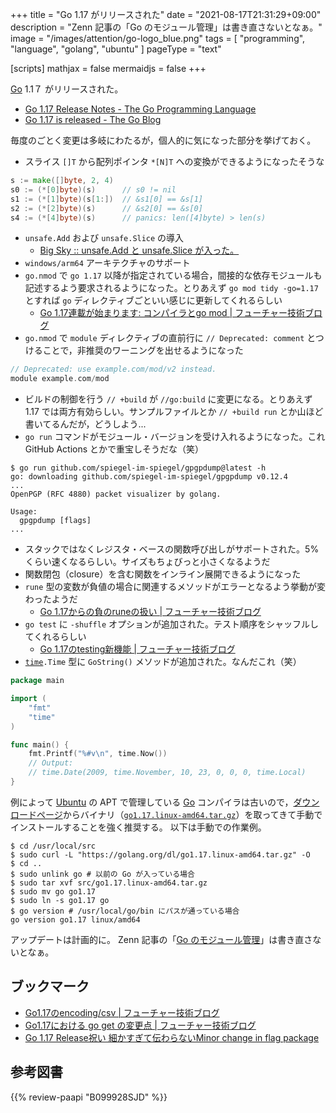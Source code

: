 +++
title = "Go 1.17 がリリースされた"
date =  "2021-08-17T21:31:29+09:00"
description = "Zenn 記事の「Go のモジュール管理」は書き直さないとなぁ。"
image = "/images/attention/go-logo_blue.png"
tags  = [ "programming", "language", "golang", "ubuntu" ]
pageType = "text"

[scripts]
  mathjax = false
  mermaidjs = false
+++

[Go] 1.1７ がリリースされた。

- [Go 1.17 Release Notes - The Go Programming Language](https://golang.org/doc/go1.17)
- [Go 1.17 is released - The Go Blog](https://blog.golang.org/go1.17)

毎度のごとく変更は多岐にわたるが，個人的に気になった部分を挙げておく。

- スライス `[]T` から配列ポインタ `*[N]T` への変換ができるようになったそうな

```go
s := make([]byte, 2, 4)
s0 := (*[0]byte)(s)      // s0 != nil
s1 := (*[1]byte)(s[1:])  // &s1[0] == &s[1]
s2 := (*[2]byte)(s)      // &s2[0] == &s[0]
s4 := (*[4]byte)(s)      // panics: len([4]byte) > len(s)
```

- `unsafe.Add` および `unsafe.Slice` の導入
  - [Big Sky :: unsafe.Add と unsafe.Slice が入った。](https://mattn.kaoriya.net/software/lang/go/20210504002438.htm)
- `windows/arm64` アーキテクチャのサポート
- `go.nmod` で `go 1.17` 以降が指定されている場合，間接的な依存モジュールも記述するよう要求されるようになった。とりあえず `go mod tidy -go=1.17` とすれば `go` ディレクティブごといい感じに更新してくれるらしい
  - [Go 1.17連載が始まります: コンパイラとgo mod | フューチャー技術ブログ](https://future-architect.github.io/articles/20210810a/)
- `go.nmod` で `module` ディレクティブの直前行に `// Deprecated: comment` とつけることで，非推奨のワーニングを出せるようになった

```go
// Deprecated: use example.com/mod/v2 instead.
module example.com/mod
```

- ビルドの制御を行う `// +build` が `//go:build` に変更になる。とりあえず 1.17 では両方有効らしい。サンプルファイルとか `// +build run` とか山ほど書いてるんだが，どうしよう...
- `go run` コマンドがモジュール・バージョンを受け入れるようになった。これ GitHub Actions とかで重宝しそうだな（笑）

```text
$ go run github.com/spiegel-im-spiegel/gpgpdump@latest -h
go: downloading github.com/spiegel-im-spiegel/gpgpdump v0.12.4
...
OpenPGP (RFC 4880) packet visualizer by golang.

Usage:
  gpgpdump [flags]
...
```

- スタックではなくレジスタ・ベースの関数呼び出しがサポートされた。5%くらい速くなるらしい。サイズもちょびっと小さくなるようだ
- 関数閉包（closure）を含む関数をインライン展開できるようになった
- `rune` 型の変数が負値の場合に関連するメソッドがエラーとなるよう挙動が変わったようだ
  - [Go 1.17からの負のruneの扱い | フューチャー技術ブログ](https://future-architect.github.io/articles/20210817a/)
- `go test` に `-shuffle` オプションが追加された。テスト順序をシャッフルしてくれるらしい
  - [Go 1.17のtesting新機能 | フューチャー技術ブログ](https://future-architect.github.io/articles/20210812a/)
- [`time`]`.Time` 型に `GoString()` メソッドが追加された。なんだこれ（笑）

```go
package main

import (
	"fmt"
	"time"
)

func main() {
	fmt.Printf("%#v\n", time.Now())
	// Output:
	// time.Date(2009, time.November, 10, 23, 0, 0, 0, time.Local)
}
```

例によって [Ubuntu] の APT で管理している [Go] コンパイラは古いので，[ダウンロードページ](https://golang.org/dl/ "Downloads - The Go Programming Language")からバイナリ（[`go1.17.linux-amd64.tar.gz`](https://golang.org/dl/go1.17.linux-amd64.tar.gz)）を取ってきて手動でインストールすることを強く推奨する。
以下は手動での作業例。

```text
$ cd /usr/local/src
$ sudo curl -L "https://golang.org/dl/go1.17.linux-amd64.tar.gz" -O
$ cd ..
$ sudo unlink go # 以前の Go が入っている場合
$ sudo tar xvf src/go1.17.linux-amd64.tar.gz
$ sudo mv go go1.17
$ sudo ln -s go1.17 go
$ go version # /usr/local/go/bin にパスが通っている場合
go version go1.17 linux/amd64
```

アップデートは計画的に。
Zenn 記事の「[Go のモジュール管理](https://zenn.dev/spiegel/articles/20210223-go-module-aware-mode)」は書き直さないとなぁ。

## ブックマーク

- [Go1.17のencoding/csv | フューチャー技術ブログ](https://future-architect.github.io/articles/20210811a/)
- [Go1.17における go get の変更点 | フューチャー技術ブログ](https://future-architect.github.io/articles/20210818a/)
- [Go 1.17 Release祝い 細かすぎて伝わらないMinor change in flag package](https://zenn.dev/hgsgtk/articles/9f662a4c96fa3f)

[Go]: https://go.dev/
[Ubuntu]: https://www.ubuntu.com/ "The leading operating system for PCs, IoT devices, servers and the cloud | Ubuntu"
[`time`]: https://pkg.go.dev/time "time · pkg.go.dev"

## 参考図書

{{% review-paapi "B099928SJD" %}} <!-- プログラミング言語Go -->
